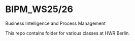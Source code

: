 # BIPM_WS25/26
Business Intelligence and Process Management

This repo contains folder for various classes at HWR Berlin.
